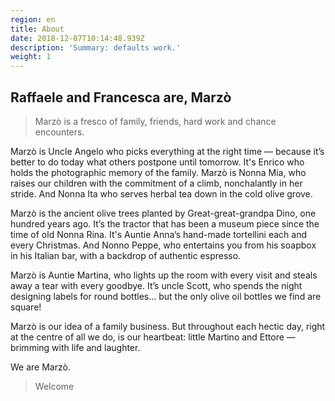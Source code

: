 ```yaml
---
region: en
title: About
date: 2018-12-07T10:14:48.939Z
description: 'Summary: defaults work.'
weight: 1
---
```


## Raffaele and Francesca are, Marzò

> Marzò is a fresco of family, friends, hard work and chance encounters.

Marzò is Uncle Angelo who picks everything at the right time — because it’s better to do today what others postpone until tomorrow. It's Enrico who holds the photographic memory of the family. Marzò is Nonna Mia, who raises our children with the commitment of a climb, nonchalantly in her stride. And Nonna Ita who serves herbal tea down in the cold olive grove.

Marzò is the ancient olive trees planted by Great-great-grandpa Dino, one hundred years ago. It’s the tractor that has been a museum piece since the time of old Nonna Rina. It's Auntie Anna’s hand-made tortellini each and every Christmas. And Nonno Peppe, who entertains you from his soapbox in his Italian bar, with a backdrop of authentic espresso.

Marzò is Auntie Martina, who lights up the room with every visit and steals away a tear with every goodbye. It’s uncle Scott, who spends the night designing labels for round bottles… but the only olive oil bottles we find are square!

Marzò is our idea of a family business. But throughout each hectic day, right at the centre of all we do, is our heartbeat: little Martino and Ettore — brimming with life and laughter.

We are Marzò.

> Welcome
